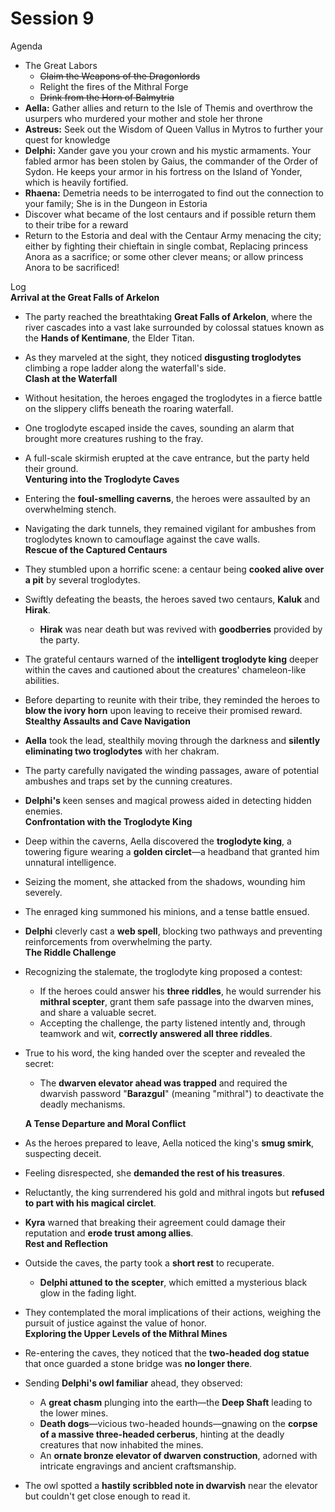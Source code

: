 # Session 9

Agenda

* The Great Labors  
  * ~~Claim the Weapons of the Dragonlords~~  
  * Relight the fires of the Mithral Forge  
  * ~~Drink from the Horn of Balmytria~~   
* **Aella:** Gather allies and return to the Isle of Themis and overthrow the usurpers who murdered your mother and stole her throne  
* **Astreus:** Seek out the Wisdom of Queen Vallus in Mytros to further your quest for knowledge  
* **Delphi:** Xander gave you your crown and his mystic armaments. Your fabled armor has been stolen by Gaius, the commander of the Order of Sydon. He keeps your armor in his fortress on the Island of Yonder, which is heavily fortified.  
* **Rhaena:** Demetria needs to be interrogated to find out the connection to your family; She is in the Dungeon in Estoria  
* Discover what became of the lost centaurs and if possible return them to their tribe for a reward  
* Return to the Estoria and deal with the Centaur Army menacing the city; either by fighting their chieftain in single combat, Replacing princess Anora as a sacrifice; or some other clever means; or allow princess Anora to be sacrificed\!

Log  
**Arrival at the Great Falls of Arkelon**

* The party reached the breathtaking **Great Falls of Arkelon**, where the river cascades into a vast lake surrounded by colossal statues known as the **Hands of Kentimane**, the Elder Titan.  
* As they marveled at the sight, they noticed **disgusting troglodytes** climbing a rope ladder along the waterfall's side.  
  **Clash at the Waterfall**  
* Without hesitation, the heroes engaged the troglodytes in a fierce battle on the slippery cliffs beneath the roaring waterfall.  
* One troglodyte escaped inside the caves, sounding an alarm that brought more creatures rushing to the fray.  
* A full-scale skirmish erupted at the cave entrance, but the party held their ground.  
  **Venturing into the Troglodyte Caves**  
* Entering the **foul-smelling caverns**, the heroes were assaulted by an overwhelming stench.  
* Navigating the dark tunnels, they remained vigilant for ambushes from troglodytes known to camouflage against the cave walls.  
  **Rescue of the Captured Centaurs**  
* They stumbled upon a horrific scene: a centaur being **cooked alive over a pit** by several troglodytes.  
* Swiftly defeating the beasts, the heroes saved two centaurs, **Kaluk** and **Hirak**.  
  * **Hirak** was near death but was revived with **goodberries** provided by the party.  
* The grateful centaurs warned of the **intelligent troglodyte king** deeper within the caves and cautioned about the creatures' chameleon-like abilities.  
* Before departing to reunite with their tribe, they reminded the heroes to **blow the ivory horn** upon leaving to receive their promised reward.  
  **Stealthy Assaults and Cave Navigation**  
* **Aella** took the lead, stealthily moving through the darkness and **silently eliminating two troglodytes** with her chakram.  
* The party carefully navigated the winding passages, aware of potential ambushes and traps set by the cunning creatures.  
* **Delphi's** keen senses and magical prowess aided in detecting hidden enemies.  
  **Confrontation with the Troglodyte King**  
* Deep within the caverns, Aella discovered the **troglodyte king**, a towering figure wearing a **golden circlet**—a headband that granted him unnatural intelligence.  
* Seizing the moment, she attacked from the shadows, wounding him severely.  
* The enraged king summoned his minions, and a tense battle ensued.  
* **Delphi** cleverly cast a **web spell**, blocking two pathways and preventing reinforcements from overwhelming the party.  
  **The Riddle Challenge**  
* Recognizing the stalemate, the troglodyte king proposed a contest:  
  * If the heroes could answer his **three riddles**, he would surrender his **mithral scepter**, grant them safe passage into the dwarven mines, and share a valuable secret.  
  * Accepting the challenge, the party listened intently and, through teamwork and wit, **correctly answered all three riddles**.  
* True to his word, the king handed over the scepter and revealed the secret:  
  * The **dwarven elevator ahead was trapped** and required the dwarvish password "**Barazgul**" (meaning "mithral") to deactivate the deadly mechanisms.

  **A Tense Departure and Moral Conflict**

* As the heroes prepared to leave, Aella noticed the king's **smug smirk**, suspecting deceit.  
* Feeling disrespected, she **demanded the rest of his treasures**.  
* Reluctantly, the king surrendered his gold and mithral ingots but **refused to part with his magical circlet**.  
* **Kyra** warned that breaking their agreement could damage their reputation and **erode trust among allies**.  
  **Rest and Reflection**  
* Outside the caves, the party took a **short rest** to recuperate.  
  * **Delphi attuned to the scepter**, which emitted a mysterious black glow in the fading light.  
* They contemplated the moral implications of their actions, weighing the pursuit of justice against the value of honor.  
  **Exploring the Upper Levels of the Mithral Mines**  
* Re-entering the caves, they noticed that the **two-headed dog statue** that once guarded a stone bridge was **no longer there**.  
* Sending **Delphi's owl familiar** ahead, they observed:  
  * A **great chasm** plunging into the earth—the **Deep Shaft** leading to the lower mines.  
  * **Death dogs**—vicious two-headed hounds—gnawing on the **corpse of a massive three-headed cerberus**, hinting at the deadly creatures that now inhabited the mines.  
  * An **ornate bronze elevator of dwarven construction**, adorned with intricate engravings and ancient craftsmanship.  
* The owl spotted a **hastily scribbled note in dwarvish** near the elevator but couldn't get close enough to read it.
